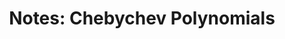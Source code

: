 ---
tags: [math]
title: "Notes: Chebychev Polynomials"

published: true
datePublished: 2016-12-08

url: /notes/chebychev-polynomials_dec16.pdf
priority: low
summary:  "The <b>Chebyshev polynomials</b> appear frequently in numerical analysis and are incredibly useful for
analyzing and accelerating the convergence of iterative methods. One might even say that Chebyshev
polynomials are the best polynomials, a fact which can be made precise in a variety of different ways. In
these notes, we define Chebyshev polynomials and their basic properties, before discussing their utility in
minimax approximation theory, which was the subject of a previous set of notes."
---